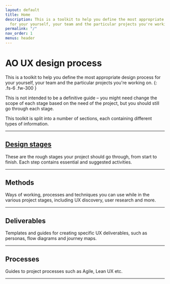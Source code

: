 ```yaml
---
layout: default
title: Home
description: This is a toolkit to help you define the most appropriate design process
  for your yourself, your team and the particular projects you're working on.
permalink: "/"
nav_order: 1
menus: header
---
```

# AO UX design process

This is a toolkit to help you define the most appropriate design process for your yourself, your team and the particular projects you're working on. 
{: .fs-6 .fw-300 }

This is not intended to be a definitive guide – you might need change the scope of each stage based on the need of the project, but you should still go through each stage.

This toolkit is split into a number of sections, each containing different types of information.

---

## [Design stages](/design-stages/define/)

These are the rough stages your project should go through, from start to finish. Each step contains essential and suggested activities.

---

## Methods

Ways of working, processes and techniques you can use while in the various project stages, including UX discovery, user research and more.

---

## Deliverables

Templates and guides for creating specific UX deliverables, such as personas, flow diagrams and journey maps.

---

## Processes

Guides to project processes such as Agile, Lean UX etc.

---